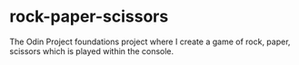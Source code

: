 # rock-paper-scissors
The Odin Project foundations project where I create a game of rock, paper, scissors which is played within the console.

